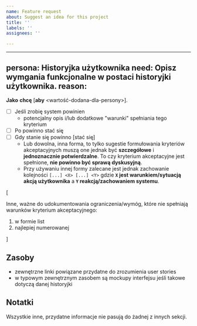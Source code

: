 ```yaml
---
name: Feature request
about: Suggest an idea for this project
title: ''
labels: ''
assignees: ''

---
```


---
persona: Historyjka użytkownika
need: Opisz wymgania funkcjonalne w postaci historyjki użytkownika.
reason:
---

**Jako** <persona> **chcę** <funkcja> [**aby** <wartość-dodana-dla-persony>].
- [ ] Jeśli zrobię <X> system powinien <Y>
  - potencjalny opis i/lub dodatkowe "warunki" spełniania tego kryterium
- [ ] Po <X> powinno stać się <Y>
- [ ] Gdy stanie się <X> powinno [stać się] <Y>
    - Lub dowolna, inna forma, to tylko sugestie formułowania kryteriów akceptacyjnych muszą one jednak być **szczegółowe** i **jednoznacznie potwierdzalne**. To czy kryterium akceptacyjne jest spełnione, **nie powinno być sprawą dyskusyjną**.
   - Przy używaniu innej formy zalecane jest jednak zachowanie kolejności `[...] <X> [...] <Y>` gdzie **`X` jest warunkiem/sytuacją akcją użytkownika** a **`Y` reakcją/zachowaniem systemu**.

[

Inne, ważne do udokumentowania ograniczenia/wymóg, które nie spełniają warunków kryterium akceptacyjnego:
1. w formie list
2. najlepiej numerowanej

]


## Zasoby

- zewnętrzne linki powiązane przydatne do zrozumienia user stories
- w typowym zewnętrznym zasobem są mockupy interfejsu jeśli takowe dotyczą danej historyjki

## Notatki

Wszystkie inne, przydatne informacje nie pasują do żadnej z innych sekcji.
